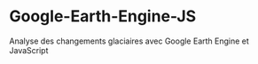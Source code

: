 # Google-Earth-Engine-JS
Analyse des changements glaciaires avec Google Earth Engine et JavaScript 

